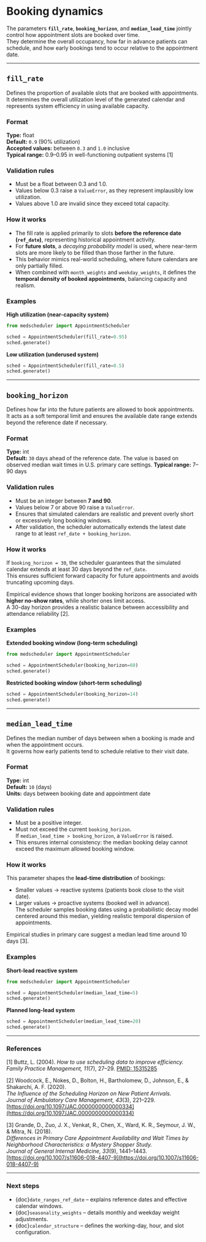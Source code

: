 # Booking dynamics

The parameters **`fill_rate`**, **`booking_horizon`**, and **`median_lead_time`** jointly control how appointment slots are booked over time.  
They determine the overall occupancy, how far in advance patients can schedule, and how early bookings tend to occur relative to the appointment date.

---

## `fill_rate`

Defines the proportion of available slots that are booked with appointments.  
It determines the overall utilization level of the generated calendar and represents system efficiency in using available capacity.

### Format
**Type:** float  
**Default:** `0.9` (90% utilization)  
**Accepted values:** between `0.3` and `1.0` inclusive  
**Typical range:** 0.9–0.95 in well-functioning outpatient systems [1]

### Validation rules
- Must be a float between 0.3 and 1.0.  
- Values below 0.3 raise a `ValueError`, as they represent implausibly low utilization.  
- Values above 1.0 are invalid since they exceed total capacity.

### How it works
- The fill rate is applied primarily to slots **before the reference date (`ref_date`)**, representing historical appointment activity.  
- For **future slots**, a *decaying probability model* is used, where near-term slots are more likely to be filled than those farther in the future.  
- This behavior mimics real-world scheduling, where future calendars are only partially filled.  
- When combined with `month_weights` and `weekday_weights`, it defines the **temporal density of booked appointments**, balancing capacity and realism.

### Examples

**High utilization (near-capacity system)**
```python
from medscheduler import AppointmentScheduler

sched = AppointmentScheduler(fill_rate=0.95)
sched.generate()
```

**Low utilization (underused system)**
```python
sched = AppointmentScheduler(fill_rate=0.5)
sched.generate()
```

---

## `booking_horizon`

Defines how far into the future patients are allowed to book appointments.  
It acts as a soft temporal limit and ensures the available date range extends beyond the reference date if necessary.

### Format
**Type:** int  
**Default:** `30` days ahead of the reference date. The value is based on observed median wait times in U.S. primary care settings.
**Typical range:** 7–90 days

### Validation rules
- Must be an integer between **7 and 90**.  
- Values below 7 or above 90 raise a `ValueError`.  
- Ensures that simulated calendars are realistic and prevent overly short or excessively long booking windows.  
- After validation, the scheduler automatically extends the latest date range to at least `ref_date + booking_horizon`.

### How it works
If `booking_horizon = 30`, the scheduler guarantees that the simulated calendar extends at least 30 days beyond the `ref_date`.  
This ensures sufficient forward capacity for future appointments and avoids truncating upcoming days.

Empirical evidence shows that longer booking horizons are associated with **higher no-show rates**, while shorter ones limit access.  
A 30-day horizon provides a realistic balance between accessibility and attendance reliability [2].

### Examples

**Extended booking window (long-term scheduling)**
```python
from medscheduler import AppointmentScheduler

sched = AppointmentScheduler(booking_horizon=60)
sched.generate()
```

**Restricted booking window (short-term scheduling)**
```python
sched = AppointmentScheduler(booking_horizon=14)
sched.generate()
```

---

## `median_lead_time`

Defines the median number of days between when a booking is made and when the appointment occurs.  
It governs how early patients tend to schedule relative to their visit date.

### Format
**Type:** int  
**Default:** `10` (days)  
**Units:** days between booking date and appointment date

### Validation rules
- Must be a positive integer.  
- Must not exceed the current `booking_horizon`.  
  If `median_lead_time > booking_horizon`, a `ValueError` is raised.  
- This ensures internal consistency: the median booking delay cannot exceed the maximum allowed booking window.

### How it works
This parameter shapes the **lead-time distribution** of bookings:  
- Smaller values → reactive systems (patients book close to the visit date).  
- Larger values → proactive systems (booked well in advance).  
The scheduler samples booking dates using a probabilistic decay model centered around this median, yielding realistic temporal dispersion of appointments.  

Empirical studies in primary care suggest a median lead time around 10 days [3].

### Examples

**Short-lead reactive system**
```python
from medscheduler import AppointmentScheduler

sched = AppointmentScheduler(median_lead_time=5)
sched.generate()
```

**Planned long-lead system**
```python
sched = AppointmentScheduler(median_lead_time=20)
sched.generate()
```

---

### References

[1] Buttz, L. (2004). *How to use scheduling data to improve efficiency.*  
*Family Practice Management, 11*(7), 27–29. [PMID: 15315285](https://pubmed.ncbi.nlm.nih.gov/15315285/)

[2] Woodcock, E., Nokes, D., Bolton, H., Bartholomew, D., Johnson, E., & Shakarchi, A. F. (2020).  
*The Influence of the Scheduling Horizon on New Patient Arrivals.*  
*Journal of Ambulatory Care Management, 43*(3), 221–229.  
[https://doi.org/10.1097/JAC.0000000000000334](https://doi.org/10.1097/JAC.0000000000000334)

[3] Grande, D., Zuo, J. X., Venkat, R., Chen, X., Ward, K. R., Seymour, J. W., & Mitra, N. (2018).  
*Differences in Primary Care Appointment Availability and Wait Times by Neighborhood Characteristics: a Mystery Shopper Study.*  
*Journal of General Internal Medicine, 33*(9), 1441–1443.  
[https://doi.org/10.1007/s11606-018-4407-9](https://doi.org/10.1007/s11606-018-4407-9)

---

### Next steps

- {doc}`date_ranges_ref_date` – explains reference dates and effective calendar windows.  
- {doc}`seasonality_weights` – details monthly and weekday weight adjustments.  
- {doc}`calendar_structure` – defines the working-day, hour, and slot configuration.
